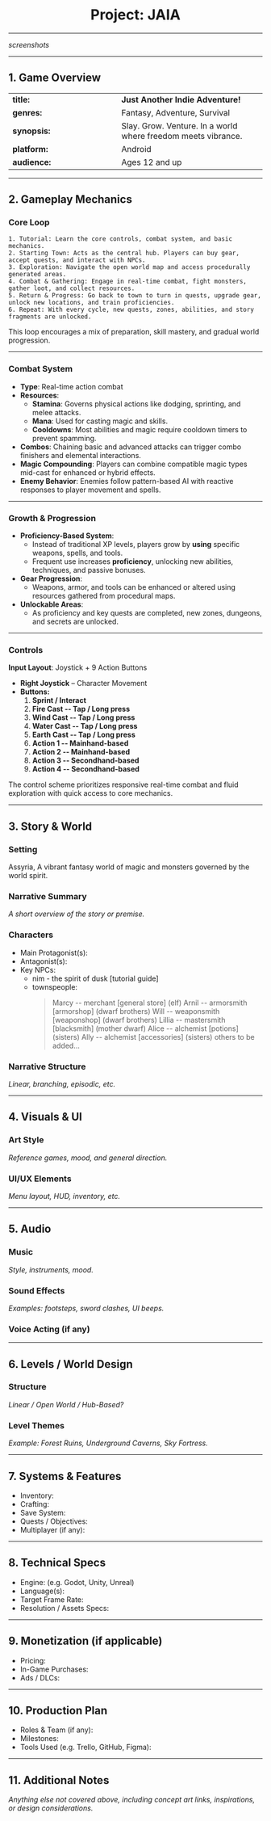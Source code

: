 <h1 align="center"> Project: JAIA </h1>

---

*screenshots*

---

## 1. Game Overview

<table align="center">
	<tr>
		<td width="200"><strong> title: </strong></td>
		<td> <strong> Just Another Indie Adventure! </strong> </td>
	</tr>
	<tr>
 		<td width="200"><strong> genres: </strong></td>
		<td > Fantasy, Adventure, Survival </td>
	</tr>
	<tr>
		<td width="200"><strong> synopsis: </strong></td>
		<td > Slay. Grow. Venture. In a world where freedom meets vibrance. </td>
	</tr>
	<tr>
		<td width="200"><strong> platform: </strong></td>
		<td > Android </td>
	</tr>
	<tr>
		<td width="200"><strong> audience: </strong></td>
		<td > Ages 12 and up </td>
	</tr>
</table>

---

## 2. Gameplay Mechanics

### Core Loop
    1. Tutorial: Learn the core controls, combat system, and basic mechanics.
    2. Starting Town: Acts as the central hub. Players can buy gear, accept quests, and interact with NPCs.
    3. Exploration: Navigate the open world map and access procedurally generated areas.
    4. Combat & Gathering: Engage in real-time combat, fight monsters, gather loot, and collect resources.
    5. Return & Progress: Go back to town to turn in quests, upgrade gear, unlock new locations, and train proficiencies.
    6. Repeat: With every cycle, new quests, zones, abilities, and story fragments are unlocked.

This loop encourages a mix of preparation, skill mastery, and gradual world progression.

---

### Combat System
- **Type**: Real-time action combat
- **Resources**:
	- **Stamina**: Governs physical actions like dodging, sprinting, and melee attacks.
	- **Mana**: Used for casting magic and skills.
	- **Cooldowns**: Most abilities and magic require cooldown timers to prevent spamming.
- **Combos**: Chaining basic and advanced attacks can trigger combo finishers and elemental interactions.
- **Magic Compounding**: Players can combine compatible magic types mid-cast for enhanced or hybrid effects.
- **Enemy Behavior**: Enemies follow pattern-based AI with reactive responses to player movement and spells.

---

### Growth & Progression
- **Proficiency-Based System**:
	- Instead of traditional XP levels, players grow by **using** specific weapons, spells, and tools.
	- Frequent use increases **proficiency**, unlocking new abilities, techniques, and passive bonuses.
- **Gear Progression**:
	- Weapons, armor, and tools can be enhanced or altered using resources gathered from procedural maps.
- **Unlockable Areas**:
	- As proficiency and key quests are completed, new zones, dungeons, and secrets are unlocked.

---

### Controls
**Input Layout**: Joystick + 9 Action Buttons  
- **Right Joystick** – Character Movement  
- **Buttons:**
	1. **Sprint / Interact**
	2. **Fire Cast -- Tap / Long press**
	3. **Wind Cast -- Tap / Long press**
	4. **Water Cast -- Tap / Long press**
	5. **Earth Cast -- Tap / Long press**
	6. **Action 1 -- Mainhand-based**
	7. **Action 2 -- Mainhand-based**
	8. **Action 3 -- Secondhand-based**
 	9. **Action 4 -- Secondhand-based**

The control scheme prioritizes responsive real-time combat and fluid exploration with quick access to core mechanics.

---

## 3. Story & World
### Setting
Assyria, A vibrant fantasy world of magic and monsters governed by the world spirit.

### Narrative Summary
*A short overview of the story or premise.*

### Characters
- Main Protagonist(s):  
- Antagonist(s):  
- Key NPCs:
   - nim - the spirit of dusk [tutorial guide]
   - townspeople:
     > Marcy -- merchant [general store] (elf)
     > Arnil -- armorsmith [armorshop] (dwarf brothers)
     > Will -- weaponsmith [weaponshop] (dwarf brothers)
     > Lillia -- mastersmith [blacksmith] (mother dwarf)
     > Alice -- alchemist [potions] (sisters)
     > Ally -- alchemist [accessories] (sisters)
     > others to be added...

### Narrative Structure
*Linear, branching, episodic, etc.*

---

## 4. Visuals & UI
### Art Style
*Reference games, mood, and general direction.*

### UI/UX Elements
*Menu layout, HUD, inventory, etc.*

---

## 5. Audio
### Music
*Style, instruments, mood.*

### Sound Effects
*Examples: footsteps, sword clashes, UI beeps.*

### Voice Acting (if any)

---

## 6. Levels / World Design
### Structure
*Linear / Open World / Hub-Based?*

### Level Themes
*Example: Forest Ruins, Underground Caverns, Sky Fortress.*

---

## 7. Systems & Features
- Inventory:  
- Crafting:  
- Save System:  
- Quests / Objectives:  
- Multiplayer (if any):  

---

## 8. Technical Specs
- Engine: (e.g. Godot, Unity, Unreal)  
- Language(s):  
- Target Frame Rate:  
- Resolution / Assets Specs:  

---

## 9. Monetization (if applicable)
- Pricing:  
- In-Game Purchases:  
- Ads / DLCs:  

---

## 10. Production Plan
- Roles & Team (if any):  
- Milestones:  
- Tools Used (e.g. Trello, GitHub, Figma):  

---

## 11. Additional Notes
*Anything else not covered above, including concept art links, inspirations, or design considerations.*
